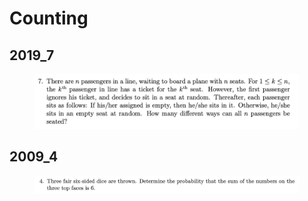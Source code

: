 # Counting

## 2019\_7

<figure><img src="../.gitbook/assets/截屏2022-11-18 上午10.04.53.png" alt=""><figcaption></figcaption></figure>

## 2009\_4

<figure><img src="../.gitbook/assets/截屏2023-08-21 下午1.17.41.png" alt=""><figcaption></figcaption></figure>
